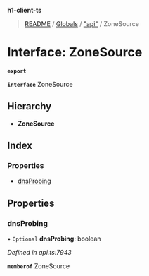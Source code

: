 **h1-client-ts**

> [README](../README.md) / [Globals](../globals.md) / ["api"](../modules/_api_.md) / ZoneSource

# Interface: ZoneSource

**`export`** 

**`interface`** ZoneSource

## Hierarchy

* **ZoneSource**

## Index

### Properties

* [dnsProbing](_api_.zonesource.md#dnsprobing)

## Properties

### dnsProbing

• `Optional` **dnsProbing**: boolean

*Defined in api.ts:7943*

**`memberof`** ZoneSource
